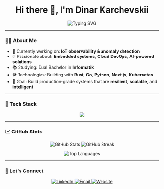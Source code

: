 <h1 align="center">Hi there 👋, I'm Dinar Karchevskii</h1>

<p align="center">
  <img src="https://readme-typing-svg.demolab.com?font=Fira+Code&weight=600&pause=1000&color=007ACC&center=true&vCenter=true&width=435&lines=Software+Engineer+%7C+IoT+%7C+AI+%7C+Cloud+%7C+DevOps;Obsessed+with+clean+code+and+cool+tech+🚀" alt="Typing SVG" />
</p>

---

### 👨‍💻 About Me

- 🔭 Currently working on: **IoT observability & anomaly detection**
- 💡 Passionate about: **Embedded systems**, **Cloud DevOps**, **AI-powered solutions**
- 📚 Studying: Dual Bachelor in **Informatik**
- 🛠️ Technologies: Building with **Rust**, **Go**, **Python**, **Next.js**, **Kubernetes**
- 🎯 Goal: Build production-grade systems that are **resilient**, **scalable**, and **intelligent**

---

### 🧰 Tech Stack

<p align="center">
  <img src="https://skillicons.dev/icons?i=go,rust,python,ts,react,nextjs,flutter,docker,kubernetes,azure,postgres,redis,mysql,linux" />
</p>

---

### 📈 GitHub Stats

<p align="center">
  <img src="https://github-readme-stats.vercel.app/api?username=karchevskii&show_icons=true&theme=tokyonight&hide_rank=false&hide_border=true" alt="GitHub Stats" />
  <img src="https://github-readme-streak-stats.herokuapp.com/?user=karchevskii&theme=tokyonight&hide_border=true" alt="GitHub Streak" />
</p>

<p align="center">
  <img src="https://github-readme-stats.vercel.app/api/top-langs/?username=karchevskii&layout=compact&theme=tokyonight&hide_border=true" alt="Top Languages" />
</p>

---

### 🔗 Let's Connect

<p align="center">
  <a href="https://www.linkedin.com/in/dinar-karchevskii/" target="_blank">
    <img alt="LinkedIn" src="https://img.shields.io/badge/LinkedIn-blue?style=flat&logo=linkedin" />
  </a>
  <a href="mailto:youremail@example.com">
    <img alt="Email" src="https://img.shields.io/badge/Email-grey?style=flat&logo=gmail" />
  </a>
  <a href="https://mia-assist.com" target="_blank">
    <img alt="Website" src="https://img.shields.io/badge/Mia%20Assist-Website-brightgreen?style=flat&logo=vercel" />
  </a>
</p>
